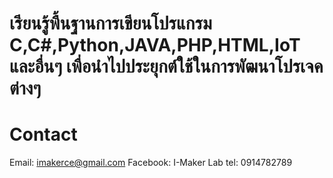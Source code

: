 # เรียนรู้พื้นฐานการเขียนโปรแกรม C,C#,Python,JAVA,PHP,HTML,IoT และอื่นๆ เพื่อนำไปประยุกต์ใช้ในการพัฒนาโปรเจคต่างๆ

# Contact
Email: imakerce@gmail.com
Facebook: I-Maker Lab
tel: 0914782789
